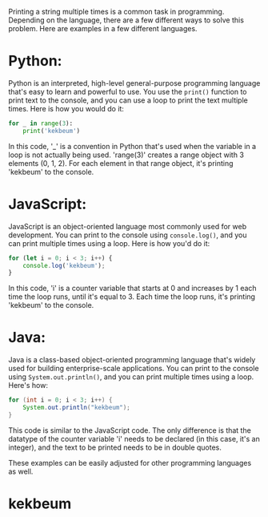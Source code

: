 Printing a string multiple times is a common task in programming. Depending on the language, there are a few different ways to solve this problem. Here are examples in a few different languages.

# Python:
Python is an interpreted, high-level general-purpose programming language that's easy to learn and powerful to use. You use the `print()` function to print text to the console, and you can use a loop to print the text multiple times. Here is how you would do it:

```python
for _ in range(3):
    print('kekbeum')
```

In this code, '_' is a convention in Python that's used when the variable in a loop is not actually being used. 'range(3)' creates a range object with 3 elements (0, 1, 2). For each element in that range object, it's printing 'kekbeum' to the console.

# JavaScript:
JavaScript is an object-oriented language most commonly used for web development. You can print to the console using `console.log()`, and you can print multiple times using a loop. Here is how you'd do it:

```javascript
for (let i = 0; i < 3; i++) {
    console.log('kekbeum');
}
```

In this code, 'i' is a counter variable that starts at 0 and increases by 1 each time the loop runs, until it's equal to 3. Each time the loop runs, it's printing 'kekbeum' to the console. 

# Java:
Java is a class-based object-oriented programming language that's widely used for building enterprise-scale applications. You can print to the console using `System.out.println()`, and you can print multiple times using a loop. Here's how:

```java
for (int i = 0; i < 3; i++) {
    System.out.println("kekbeum");
}
```

This code is similar to the JavaScript code. The only difference is that the datatype of the counter variable 'i' needs to be declared (in this case, it's an integer), and the text to be printed needs to be in double quotes.

These examples can be easily adjusted for other programming languages as well.
# kekbeum
